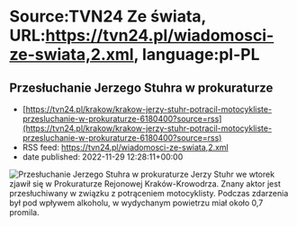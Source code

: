 # Source:TVN24 Ze świata, URL:https://tvn24.pl/wiadomosci-ze-swiata,2.xml, language:pl-PL

## Przesłuchanie Jerzego Stuhra w prokuraturze
 - [https://tvn24.pl/krakow/krakow-jerzy-stuhr-potracil-motocykliste-przesluchanie-w-prokuraturze-6180400?source=rss](https://tvn24.pl/krakow/krakow-jerzy-stuhr-potracil-motocykliste-przesluchanie-w-prokuraturze-6180400?source=rss)
 - RSS feed: https://tvn24.pl/wiadomosci-ze-swiata,2.xml
 - date published: 2022-11-29 12:28:11+00:00

<img alt="Przesłuchanie Jerzego Stuhra w prokuraturze" src="https://tvn24.pl/najnowsze/cdn-zdjecieb219a84dda843c7d07ecfae7d5acea6f-jerzy-stuhr-w-tak-jest-4474957/alternates/LANDSCAPE_1280" />
    Jerzy Stuhr we wtorek zjawił się w Prokuraturze Rejonowej Kraków-Krowodrza. Znany aktor jest przesłuchiwany w związku z potrąceniem motocyklisty. Podczas zdarzenia był pod wpływem alkoholu, w wydychanym powietrzu miał około 0,7 promila.


